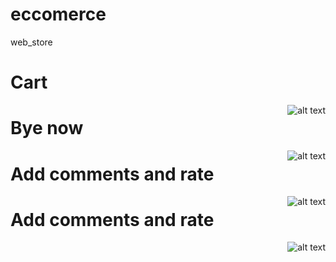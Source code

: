 # eccomerce
web_store
<div class="container">
  <h1 align="left">Cart</h1>
  <img src="https://media.giphy.com/media/qnf0iqSQTHzwFqTQIq/giphy.gif" alt="alt text" width="whatever" height="whatever" align="right">
</div>
<div>
  <h1 align="left">Bye now</h1>
  <img src="https://media.giphy.com/media/qnf0iqSQTHzwFqTQIq/giphy.gif" alt="alt text" width="whatever" height="whatever" align="right">
</div>
<div>
  <h1 align="left">Add comments and rate</h1>
  <img src="https://media.giphy.com/media/FMsIzuEvEnVzaXEVer/giphy.gif" alt="alt text" width="whatever" height="whatever" align="right">
</div>
<div>
  <h1 align="left">Add comments and rate</h1>
  <img src="https://media.giphy.com/media/cYzSUX7jFpcLaD33i9/giphy.gif" alt="alt text" width="whatever" height="whatever" align="right">
</div>
